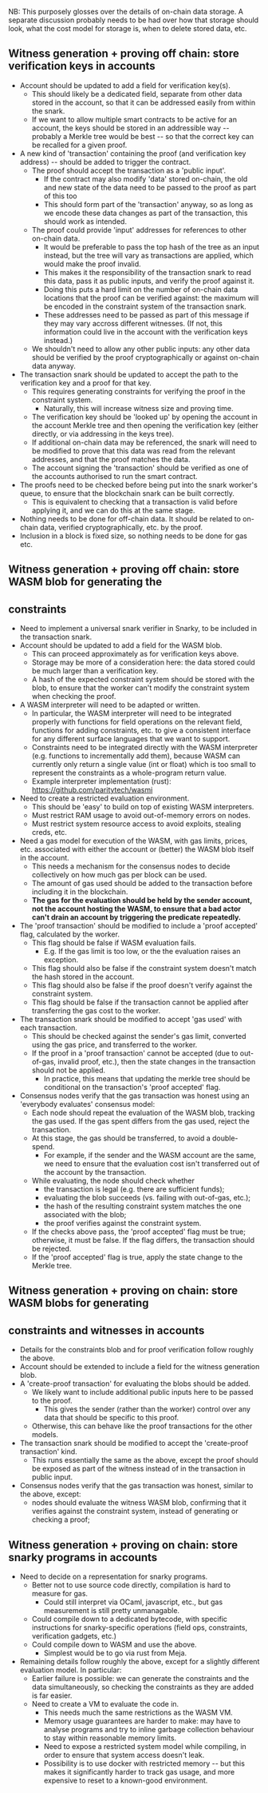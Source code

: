 NB: This purposely glosses over the details of on-chain data storage. A
separate discussion probably needs to be had over how that storage should look,
what the cost model for storage is, when to delete stored data, etc.

## Witness generation + proving off chain: store verification keys in accounts
* Account should be updated to add a field for verification key(s).
  - This should likely be a dedicated field, separate from other data stored in
    the account, so that it can be addressed easily from within the snark.
  - If we want to allow multiple smart contracts to be active for an account,
    the keys should be stored in an addressible way -- probably a Merkle tree
    would be best -- so that the correct key can be recalled for a given proof.
* A new kind of 'transaction' containing the proof (and verification key
  address) -- should be added to trigger the contract.
  - The proof should accept the transaction as a 'public input'.
    + If the contract may also modify 'data' stored on-chain, the old and new
      state of the data need to be passed to the proof as part of this too
    + This should form part of the 'transaction' anyway, so as long as we
      encode these data changes as part of the transaction, this should work as
      intended.
  - The proof could provide 'input' addresses for references to other on-chain
    data.
    + It would be preferable to pass the top hash of the tree as an input
      instead, but the tree will vary as transactions are applied, which would
      make the proof invalid.
    + This makes it the responsibility of the transaction snark to read this
      data, pass it as public inputs, and verify the proof against it.
    + Doing this puts a hard limit on the number of on-chain data locations
      that the proof can be verified against: the maximum will be encoded in
      the constraint system of the transaction snark.
    + These addresses need to be passed as part of this message if they may
      vary accross different witnesses. (If not, this information could live in
      the account with the verification keys instead.)
  - We shouldn't need to allow any other public inputs: any other data should
    be verified by the proof cryptographically or against on-chain data anyway.
* The transaction snark should be updated to accept the path to the
  verification key and a proof for that key.
  - This requires generating constraints for verifying the proof in the
    constraint system.
    + Naturally, this will increase witness size and proving time.
  - The verification key should be 'looked up' by opening the account in the
    account Merkle tree and then opening the verification key (either directly,
    or via addressing in the keys tree).
  - If additional on-chain data may be referenced, the snark will need to be
    modified to prove that this data was read from the relevant addresses, and
    that the proof matches the data.
  - The account signing the 'transaction' should be verified as one of the
    accounts authorised to run the smart contract.
* The proofs need to be checked before being put into the snark worker's queue,
  to ensure that the blockchain snark can be built correctly.
  - This is equivalent to checking that a transaction is valid before applying
    it, and we can do this at the same stage.
* Nothing needs to be done for off-chain data. It should be related to on-chain
  data, verified cryptographically, etc. by the proof.
* Inclusion in a block is fixed size, so nothing needs to be done for gas etc.

## Witness generation + proving off chain: store WASM blob for generating the
## constraints
* Need to implement a universal snark verifier in Snarky, to be included in the
  transaction snark.
* Account should be updated to add a field for the WASM blob.
  - This can proceed approximately as for verification keys above.
  - Storage may be more of a consideration here: the data stored could be much
    larger than a verification key.
  - A hash of the expected constraint system should be stored with the blob, to
    ensure that the worker can't modify the constraint system when checking the
    proof.
* A WASM interpreter will need to be adapted or written.
  - In particular, the WASM interpreter will need to be integrated properly
    with functions for field operations on the relevant field, functions for
    adding constraints, etc. to give a consistent interface for any different
    surface languages that we want to support.
  - Constraints need to be integrated directly with the WASM interpreter (e.g.
    functions to incrementally add them), because WASM can currently only
    return a single value (int or float) which is too small to represent the
    constraints as a whole-program return value.
  - Example interpreter implementation (rust):
    https://github.com/paritytech/wasmi
* Need to create a restricted evaluation environment.
  - This should be 'easy' to build on top of existing WASM interpreters.
  - Must restrict RAM usage to avoid out-of-memory errors on nodes.
  - Must restrict system resource access to avoid exploits, stealing creds,
    etc.
* Need a gas model for execution of the WASM, with gas limits, prices, etc.
  associated with either the account or (better) the WASM blob itself in the
  account.
  - This needs a mechanism for the consensus nodes to decide collectively on
    how much gas per block can be used.
  - The amount of gas used should be added to the transaction before including
    it in the blockchain.
  - **The gas for the evaluation should be held by the sender account, not the
    account hosting the WASM, to ensure that a bad actor can't drain an account
    by triggering the predicate repeatedly.**
* The 'proof transaction' should be modified to include a 'proof accepted'
  flag, calculated by the worker.
  - This flag should be false if WASM evaluation fails.
    + E.g. If the gas limit is too low, or the the evaluation raises an
      exception.
  - This flag should also be false if the constraint system doesn't match the
    hash stored in the account.
  - This flag should also be false if the proof doesn't verify against the
    constraint system.
  - This flag should be false if the transaction cannot be applied after
    transferring the gas cost to the worker.
* The transaction snark should be modified to accept 'gas used' with each
  transaction.
  - This should be checked against the sender's gas limit, converted using the
    gas price, and transferred to the worker.
  - If the proof in a 'proof transaction' cannot be accepted (due to
    out-of-gas, invalid proof, etc.), then the state changes in the transaction
    should not be applied.
    + In practice, this means that updating the merkle tree should be
      conditional on the transaction's 'proof accepted' flag.
* Consensus nodes verify that the gas transaction was honest using an
  'everybody evaluates' consensus model:
  - Each node should repeat the evaluation of the WASM blob, tracking the gas
    used. If the gas spent differs from the gas used, reject the transaction.
  - At this stage, the gas should be transferred, to avoid a double-spend.
    + For example, if the sender and the WASM account are the same, we need to
      ensure that the evaluation cost isn't transferred out of the account by
      the transaction.
  - While evaluating, the node should check whether
    + the transaction is legal (e.g. there are sufficient funds);
    + evaluating the blob succeeds (vs. failing with out-of-gas, etc.);
    + the hash of the resulting constraint system matches the one associated
      with the blob;
    + the proof verifies against the constraint system.
  - If the checks above pass, the 'proof accepted' flag must be true;
    otherwise, it must be false. If the flag differs, the transaction should be
    rejected.
  - If the 'proof accepted' flag is true, apply the state change to the Merkle
    tree.

## Witness generation + proving on chain: store WASM blobs for generating
## constraints and witnesses in accounts
* Details for the constraints blob and for proof verification follow roughly
  the above.
* Account should be extended to include a field for the witness generation
  blob.
* A 'create-proof transaction' for evaluating the blobs should be added.
  - We likely want to include additional public inputs here to be passed to the
    proof.
    + This gives the sender (rather than the worker) control over any data that
      should be specific to this proof.
  - Otherwise, this can behave like the proof transactions for the other
    models.
* The transaction snark should be modified to accept the 'create-proof
  transaction' kind.
  - This runs essentially the same as the above, except the proof should be
    exposed as part of the witness instead of in the transaction in public
    input.
* Consensus nodes verify that the gas transaction was honest, similar to the
  above, except:
  - nodes should evaluate the witness WASM blob, confirming that it verifies
    against the constraint system, instead of generating or checking a proof;

## Witness generation + proving on chain: store snarky programs in accounts
* Need to decide on a representation for snarky programs.
  - Better not to use source code directly, compilation is hard to measure for
    gas.
    + Could still interpret via OCaml, javascript, etc., but gas measurement is
      still pretty unmanagable.
  - Could compile down to a dedicated bytecode, with specific instructions for
    snarky-specific operations (field ops, constraints, verification gadgets,
    etc.)
  - Could compile down to WASM and use the above.
    + Simplest would be to go via rust from Meja.
* Remaining details follow roughly the above, except for a slightly different
  evaluation model. In particular:
  - Earlier failure is possible: we can generate the constraints and the data
    simultaneously, so checking the constraints as they are added is far
    easier.
  - Need to create a VM to evaluate the code in.
    + This needs much the same restrictions as the WASM VM.
    + Memory usage guarantees are harder to make: may have to analyse programs
      and try to inline garbage collection behaviour to stay within reasonable
      memory limits.
    + Need to expose a restricted system model while compiling, in order to
      ensure that system access doesn't leak.
    + Possibility is to use docker with restricted memory -- but this makes it
      significantly harder to track gas usage, and more expensive to reset to a
      known-good environment.
